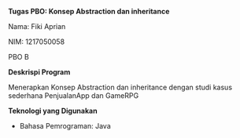 **Tugas PBO: Konsep Abstraction dan inheritance**

Nama: Fiki Aprian

NIM: 1217050058

PBO B

**Deskrispi Program**

Menerapkan Konsep Abstraction dan inheritance dengan studi kasus sederhana PenjualanApp dan GameRPG

**Teknologi yang Digunakan**

- Bahasa Pemrograman: Java
